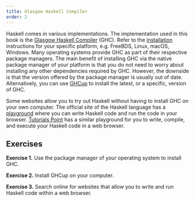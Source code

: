 ```yaml
---
title: Glasgow Haskell Compiler
order: 2
---
```


Haskell comes in various implementations. The implementation used in this book
is the [Glasgow Haskell Compiler][ghc] (GHC). Refer to the
[installation][install] instructions for your specific platform, e.g. FreeBDS,
Linux, macOS, Windows. Many operating systems provide GHC as part of their
respective package managers. The main benefit of installing GHC via the native
package manager of your platform is that you do not need to worry about
installing any other dependencies required by GHC. However, the downside is that
the version offered by the package manager is usually out of date.
Alternatively, you can use [GHCup][ghCup] to install the latest, or a specific,
version of GHC.

Some websites allow you to try out Haskell without having to install GHC on your
own computer. The official site of the Haskell language has a
[playground][playground] where you can write Haskell code and run the code in
your browser. [Tutorials Point][tpPlayground] has a similar playground for you
to write, compile, and execute your Haskell code in a web browser.

## Exercises

<strong>Exercise 1.</strong> Use the package manager of your operating system to install GHC.

<strong>Exercise 2.</strong> Install GHCup on your computer.

<strong>Exercise 3.</strong> Search online for websites that allow you to write and run Haskell
code within a web browser.

[ghc]: https://www.haskell.org/ghc/
[ghCup]: https://www.haskell.org/ghcup/
[install]: https://www.haskell.org/downloads/
[playground]: https://play.haskell.org
[tpPlayground]: https://www.tutorialspoint.com/compile_haskell_online.php
